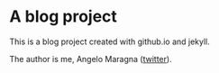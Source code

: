 # A blog project

This is a blog project created with github.io and jekyll.

The author is me, Angelo Maragna ([twitter](https://twitter.com/2ndAngyel)).